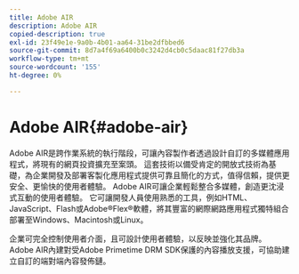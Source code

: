 ```yaml
---
title: Adobe AIR
description: Adobe AIR
copied-description: true
exl-id: 23f49e1e-9a0b-4b01-aa64-31be2dfbbed6
source-git-commit: 8d7a4f69a6400b0c3242d4cb0c5daac81f27db3a
workflow-type: tm+mt
source-wordcount: '155'
ht-degree: 0%

---
```


# Adobe AIR{#adobe-air}

Adobe AIR是跨作業系統的執行階段，可讓內容製作者透過設計自訂的多媒體應用程式，將現有的網頁投資擴充至案頭。 這套技術以備受肯定的開放式技術為基礎，為企業開發及部署客製化應用程式提供可靠且簡化的方式，值得信賴，提供更安全、更愉快的使用者體驗。 Adobe AIR可讓企業輕鬆整合多媒體，創造更沈浸式互動的使用者體驗。 它可讓開發人員使用熟悉的工具，例如HTML、JavaScript、Flash或Adobe®Flex®軟體，將其豐富的網際網路應用程式獨特組合部署至Windows、Macintosh或Linux。

企業可完全控制使用者介面，且可設計使用者體驗，以反映並強化其品牌。 Adobe AIR內建對受Adobe Primetime DRM SDK保護的內容播放支援，可協助建立自訂的端對端內容發佈鏈。
